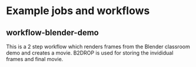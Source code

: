 # Example jobs and workflows

## workflow-blender-demo
This is a 2 step workflow which renders frames from the Blender classroom demo and creates a movie. B2DROP is used for storing the invididual frames and final movie.
